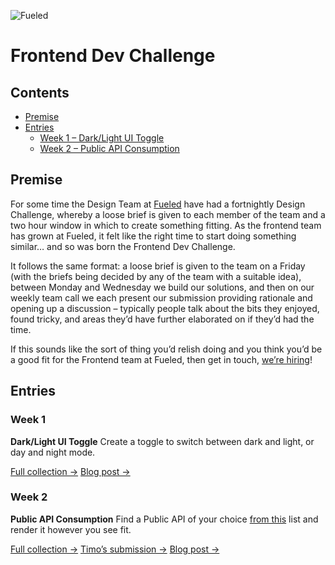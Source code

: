![Fueled](https://fueled.com/assets/images/logo.png)

# Frontend Dev Challenge

## Contents
- [Premise](#premise)
- [Entries](#entries)
  - [Week 1 – Dark/Light UI Toggle](#week-1)
  - [Week 2 – Public API Consumption](#week-2)

## Premise

For some time the Design Team at [Fueled](https://fueled.com) have had a fortnightly Design Challenge, whereby a loose brief is given to each member of the team and a two hour window in which to create something fitting. As the frontend team has grown at Fueled, it felt like the right time to start doing something similar… and so was born the Frontend Dev Challenge.

It follows the same format: a loose brief is given to the team on a Friday (with the briefs being decided by any of the team with a suitable idea), between Monday and Wednesday we build our solutions, and then on our weekly team call we each present our submission providing rationale and opening up a discussion – typically people talk about the bits they enjoyed, found tricky, and areas they’d have further elaborated on if they’d had the time.

If this sounds like the sort of thing you’d relish doing and you think you’d be a good fit for the Frontend team at Fueled, then get in touch, [we’re hiring](https://fueled.com/jobs)!

## Entries

### Week 1

**Dark/Light UI Toggle** Create a toggle to switch between dark and light, or day and night mode.

[Full collection →](https://codepen.io/collection/AMojbZ/)
[Blog post →](https://fueled.com/blog/frontend-dev-challenge-1/)

### Week 2

**Public API Consumption** Find a Public API of your choice [from this](https://github.com/toddmotto/public-apis/blob/master/README.md) list and render it however you see fit.

[Full collection →](https://codepen.io/collection/nWOjMd/)
[Timo’s submission →](https://timo-jj.github.io/)
[Blog post →](https://fueled.com/blog/frontend-dev-challenge-week-2/)
